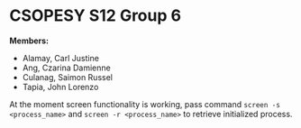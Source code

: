 # CSOPESY S12 Group 6
**Members:**
- Alamay, Carl Justine 
- Ang, Czarina Damienne
- Culanag, Saimon Russel
- Tapia, John Lorenzo


At the moment screen functionality is working, pass command `screen -s <process_name>` and `screen -r <process_name>` to retrieve initialized process.

